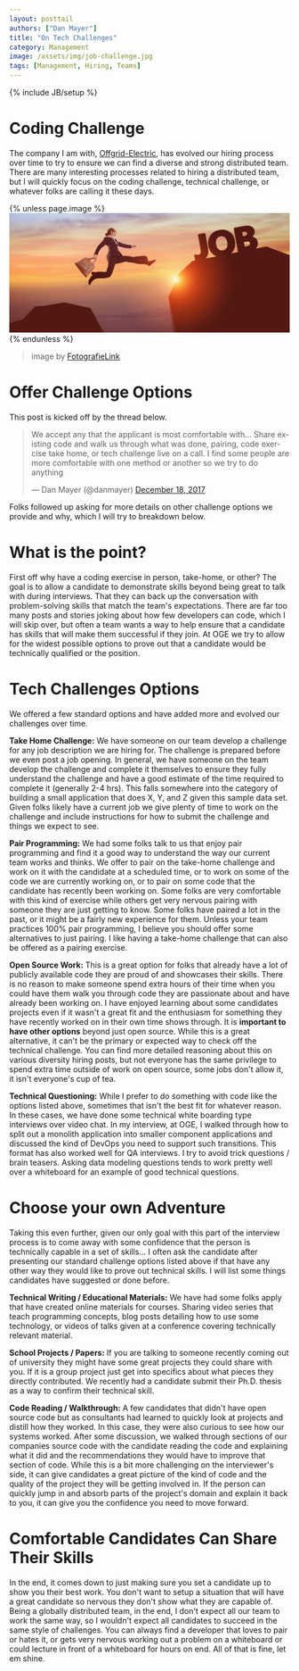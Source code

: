 ```yaml
---
layout: posttail
authors: ["Dan Mayer"]
title: "On Tech Challenges"
category: Management
image: /assets/img/job-challenge.jpg
tags: [Management, Hiring, Teams]
---
```

{% include JB/setup %}

# Coding Challenge

The company I am with, [Offgrid-Electric](http://tech.offgrid-electric.com), has evolved our hiring process over time to try to ensure we can find a diverse and strong distributed team. There are many <!--more--> interesting processes related to hiring a distributed team, but I will quickly focus on the coding challenge, technical challenge, or whatever folks are calling it these days.

{% unless page.image %}
![Job Challenge](/assets/img/job-challenge.jpg)
{% endunless %}
> image by [FotografieLink](https://pixabay.com/en/to-reach-looking-career-job-sun-2697951/)

# Offer Challenge Options

This post is kicked off by the thread below.

<blockquote class="twitter-tweet" data-lang="en"><p lang="en" dir="ltr">We accept any that the applicant is most comfortable with... Share existing code and walk us through what was done, pairing, code exercise take home, or tech challenge live on a call. I find some people are more comfortable with one method or another so we try to do anything</p>&mdash; Dan Mayer (@danmayer) <a href="https://twitter.com/danmayer/status/942582518196424705?ref_src=twsrc%5Etfw">December 18, 2017</a></blockquote>
<script async src="https://platform.twitter.com/widgets.js" charset="utf-8"></script>

Folks followed up asking for more details on other challenge options we provide and why, which I will try to breakdown below.

# What is the point?

First off why have a coding exercise in person, take-home, or other? The goal is to allow a candidate to demonstrate skills beyond being great to talk with during interviews. That they can back up the conversation with problem-solving skills that match the team's expectations. There are far too many posts and stories joking about how few developers can code, which I will skip over, but often a team wants a way to help ensure that a candidate has skills that will make them successful if they join. At OGE we try to allow for the widest possible options to prove out that a candidate would be technically qualified or the position.

# Tech Challenges Options

We offered a few standard options and have added more and evolved our challenges over time.

__Take Home Challenge:__ We have someone on our team develop a challenge for any job description we are hiring for. The challenge is prepared before we even post a job opening. In general, we have someone on the team develop the challenge and complete it themselves to ensure they fully understand the challenge and have a good estimate of the time required to complete it (generally 2-4 hrs). This falls somewhere into the category of building a small application that does X, Y, and Z given this sample data set. Given folks likely have a current job we give plenty of time to work on the challenge and include instructions for how to submit the challenge and things we expect to see.

__Pair Programming:__ We had some folks talk to us that enjoy pair programming and find it a good way to understand the way our current team works and thinks. We offer to pair on the take-home challenge and work on it with the candidate at a scheduled time, or to work on some of the code we are currently working on, or to pair on some code that the candidate has recently been working on. Some folks are very comfortable with this kind of exercise while others get very nervous pairing with someone they are just getting to know. Some folks have paired a lot in the past, or it might be a fairly new experience for them. Unless your team practices 100% pair programming, I believe you should offer some alternatives to just pairing. I like having a take-home challenge that can also be offered as a pairing exercise.

__Open Source Work:__ This is a great option for folks that already have a lot of publicly available code they are proud of and showcases their skills. There is no reason to make someone spend extra hours of their time when you could have them walk you through code they are passionate about and have already been working on. I have enjoyed learning about some candidates projects even if it wasn't a great fit and the enthusiasm for something they have recently worked on in their own time shows through. It is __important to have other options__ beyond just open source. While this is a great alternative, it can't be the primary or expected way to check off the technical challenge. You can find more detailed reasoning about this on various diversity hiring posts, but not everyone has the same privilege to spend extra time outside of work on open source, some jobs don't allow it, it isn't everyone's cup of tea.

__Technical Questioning:__ While I prefer to do something with code like the options listed above, sometimes that isn't the best fit for whatever reason. In these cases, we have done some technical white boarding type interviews over video chat. In my interview, at OGE, I walked through how to split out a monolith application into smaller component applications and discussed the kind of DevOps you need to support such transitions. This format has also worked well for QA interviews. I try to avoid trick questions / brain teasers. Asking data modeling questions tends to work pretty well over a whiteboard for an example of good technical questions.

# Choose your own Adventure

Taking this even further, given our only goal with this part of the interview process is to come away with some confidence that the person is technically capable in a set of skills... I often ask the candidate after presenting our standard challenge options listed above if that have any other way they would like to prove out technical skills. I will list some things candidates have suggested or done before.

__Technical Writing / Educational Materials:__ We have had some folks apply that have created online materials for courses. Sharing video series that teach programming concepts, blog posts detailing how to use some technology, or videos of talks given at a conference covering technically relevant material. 

__School Projects / Papers:__ If you are talking to someone recently coming out of university they might have some great projects they could share with you. If it is a group project just get into specifics about what pieces they directly contributed. We recently had a candidate submit their Ph.D. thesis as a way to confirm their technical skill.

__Code Reading / Walkthrough:__ A few candidates that didn't have open source code but as consultants had learned to quickly look at projects and distill how they worked. In this case, they were also curious to see how our systems worked. After some discussion, we walked through sections of our companies source code with the candidate reading the code and explaining what it did and the recommendations they would have to improve that section of code. While this is a bit more challenging on the interviewer's side, it can give candidates a great picture of the kind of code and the quality of the project they will be getting involved in. If the person can quickly jump in and absorb parts of the project's domain and explain it back to you, it can give you the confidence you need to move forward.

# Comfortable Candidates Can Share Their Skills

In the end, it comes down to just making sure you set a candidate up to show you their best work. You don't want to setup a situation that will have a great candidate so nervous they don't show what they are capable of. Being a globally distributed team, in the end, I don't expect all our team to work the same way, so I wouldn't expect all candidates to succeed in the same style of challenges. You can always find a developer that loves to pair or hates it, or gets very nervous working out a problem on a whiteboard or could lecture in front of a whiteboard for hours on end. All of that is fine, let em shine. 




